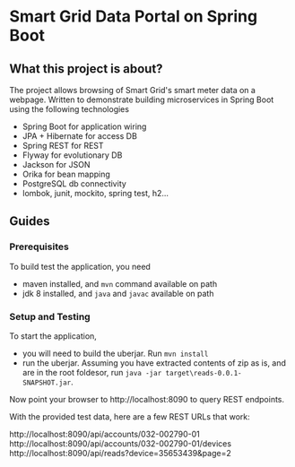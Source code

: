 #  Smart Grid Data Portal on Spring Boot

## What this project is about?
The project allows browsing of Smart Grid's smart meter data on a webpage. Written to demonstrate building microservices in Spring Boot using the following technologies
  - Spring Boot for application wiring
  - JPA + Hibernate for access DB
  - Spring REST for REST
  - Flyway for evolutionary DB
  - Jackson for JSON
  - Orika for bean mapping
  - PostgreSQL db connectivity
  - lombok, junit, mockito, spring test, h2...
  


## Guides
### Prerequisites
To build test the application, you need 
  - maven installed, and `mvn` command available on path
  - jdk 8 installed, and `java` and `javac` available on path
  
### Setup and Testing
To start the application,
 - you will need to build the uberjar. Run `mvn install`
 - run the uberjar. Assuming you have extracted contents of zip as is, and are in the root foldesor, run `java -jar target\reads-0.0.1-SNAPSHOT.jar`. 
 
Now point your browser to http://localhost:8090 to query REST endpoints.

With the provided test data, here are a few REST URLs that work:

http://localhost:8090/api/accounts/032-002790-01
http://localhost:8090/api/accounts/032-002790-01/devices
http://localhost:8090/api/reads?device=35653439&page=2
